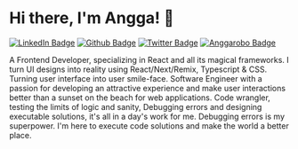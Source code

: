 # Hi there, I'm Angga!  👋

[![LinkedIn Badge](https://img.shields.io/badge/anggarobo-informational?style=flat&logo=linkedin&logoColor=white&color=4169E1)](https://www.linkedin.com/in/anggarobo/)
[![Github Badge](https://img.shields.io/badge/anggarobo-informational?style=flat&logo=github&logoColor=white&color=2F4F4F)](https://github.com/anggarobo)
[![Twitter Badge](https://img.shields.io/badge/anggarobo-informational?style=flat&logo=twitter&logoColor=white&color=1E90FF)](https://twitter.com/anggarobo)
[![Anggarobo Badge](https://custom-icon-badges.demolab.com/badge/anggarobo.com-161b22.svg??logo=anggarobo)](https://anggarobo.com)

A Frontend Developer, specializing in React and all its magical frameworks. I turn UI designs into reality using React/Next/Remix, Typescript & CSS. 
Turning user interface into user smile-face. Software Engineer with a passion for developing an attractive experience and make user interactions better than a sunset on the beach for web applications. Code wrangler, testing the limits of logic and sanity, Debugging errors and designing executable solutions, it's all in a day's work for me. Debugging errors is my superpower. I'm here to execute code solutions and make the world a better place.

<!--
**anggarobo/anggarobo** is a ✨ _special_ ✨ repository because its `README.md` (this file) appears on your GitHub profile.

Here are some ideas to get you started:

- 🔭 I’m currently working on ...
- 🌱 I’m currently learning ...
- 👯 I’m looking to collaborate on ...
- 🤔 I’m looking for help with ...
- 💬 Ask me about ...
- 📫 How to reach me: ...
- 😄 Pronouns: ...
- ⚡ Fun fact: ...
-->
